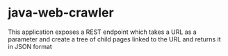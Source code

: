# java-web-crawler
This application exposes a REST endpoint which takes a URL as a parameter and create a tree of child pages linked to the URL and returns it in JSON format
